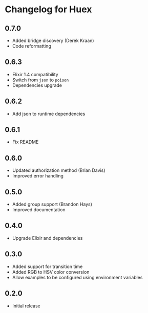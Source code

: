 # Changelog for Huex

## 0.7.0

* Added bridge discovery (Derek Kraan)
* Code reformatting

## 0.6.3

* Elixir 1.4 compatibility
* Switch from `json` to `poison`
* Dependencies upgrade

## 0.6.2

* Add json to runtime dependencies 

## 0.6.1

* Fix README

## 0.6.0

* Updated authorization method (Brian Davis)
* Improved error handling

## 0.5.0

* Added group support (Brandon Hays)
* Improved documentation

## 0.4.0

* Upgrade Elixir and dependencies

## 0.3.0

* Added support for transition time
* Added RGB to HSV color conversion
* Allow examples to be configured using environment variables

## 0.2.0

* Initial release
